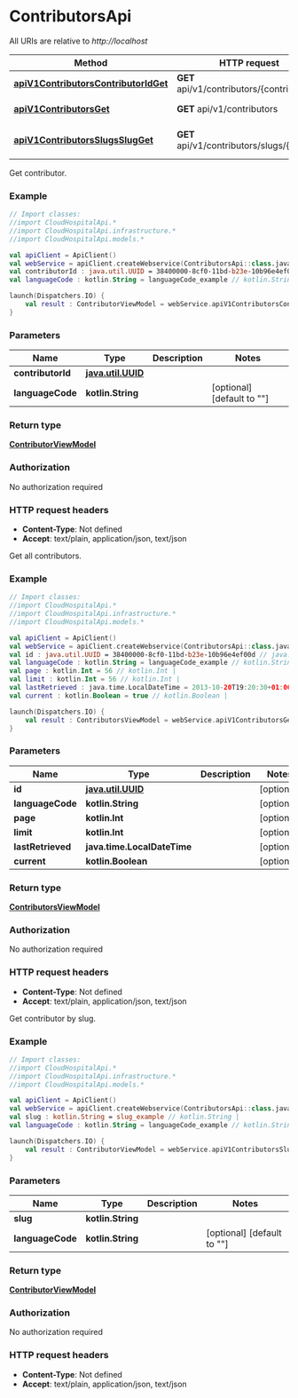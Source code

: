 # ContributorsApi

All URIs are relative to *http://localhost*

Method | HTTP request | Description
------------- | ------------- | -------------
[**apiV1ContributorsContributorIdGet**](ContributorsApi.md#apiV1ContributorsContributorIdGet) | **GET** api/v1/contributors/{contributorId} | Get contributor.
[**apiV1ContributorsGet**](ContributorsApi.md#apiV1ContributorsGet) | **GET** api/v1/contributors | Get all contributors.
[**apiV1ContributorsSlugsSlugGet**](ContributorsApi.md#apiV1ContributorsSlugsSlugGet) | **GET** api/v1/contributors/slugs/{slug} | Get contributor by slug.



Get contributor.

### Example
```kotlin
// Import classes:
//import CloudHospitalApi.*
//import CloudHospitalApi.infrastructure.*
//import CloudHospitalApi.models.*

val apiClient = ApiClient()
val webService = apiClient.createWebservice(ContributorsApi::class.java)
val contributorId : java.util.UUID = 38400000-8cf0-11bd-b23e-10b96e4ef00d // java.util.UUID | 
val languageCode : kotlin.String = languageCode_example // kotlin.String | 

launch(Dispatchers.IO) {
    val result : ContributorViewModel = webService.apiV1ContributorsContributorIdGet(contributorId, languageCode)
}
```

### Parameters

Name | Type | Description  | Notes
------------- | ------------- | ------------- | -------------
 **contributorId** | [**java.util.UUID**](.md)|  |
 **languageCode** | **kotlin.String**|  | [optional] [default to &quot;&quot;]

### Return type

[**ContributorViewModel**](ContributorViewModel.md)

### Authorization

No authorization required

### HTTP request headers

 - **Content-Type**: Not defined
 - **Accept**: text/plain, application/json, text/json


Get all contributors.

### Example
```kotlin
// Import classes:
//import CloudHospitalApi.*
//import CloudHospitalApi.infrastructure.*
//import CloudHospitalApi.models.*

val apiClient = ApiClient()
val webService = apiClient.createWebservice(ContributorsApi::class.java)
val id : java.util.UUID = 38400000-8cf0-11bd-b23e-10b96e4ef00d // java.util.UUID | 
val languageCode : kotlin.String = languageCode_example // kotlin.String | 
val page : kotlin.Int = 56 // kotlin.Int | 
val limit : kotlin.Int = 56 // kotlin.Int | 
val lastRetrieved : java.time.LocalDateTime = 2013-10-20T19:20:30+01:00 // java.time.LocalDateTime | 
val current : kotlin.Boolean = true // kotlin.Boolean | 

launch(Dispatchers.IO) {
    val result : ContributorsViewModel = webService.apiV1ContributorsGet(id, languageCode, page, limit, lastRetrieved, current)
}
```

### Parameters

Name | Type | Description  | Notes
------------- | ------------- | ------------- | -------------
 **id** | [**java.util.UUID**](.md)|  | [optional]
 **languageCode** | **kotlin.String**|  | [optional]
 **page** | **kotlin.Int**|  | [optional]
 **limit** | **kotlin.Int**|  | [optional]
 **lastRetrieved** | **java.time.LocalDateTime**|  | [optional]
 **current** | **kotlin.Boolean**|  | [optional]

### Return type

[**ContributorsViewModel**](ContributorsViewModel.md)

### Authorization

No authorization required

### HTTP request headers

 - **Content-Type**: Not defined
 - **Accept**: text/plain, application/json, text/json


Get contributor by slug.

### Example
```kotlin
// Import classes:
//import CloudHospitalApi.*
//import CloudHospitalApi.infrastructure.*
//import CloudHospitalApi.models.*

val apiClient = ApiClient()
val webService = apiClient.createWebservice(ContributorsApi::class.java)
val slug : kotlin.String = slug_example // kotlin.String | 
val languageCode : kotlin.String = languageCode_example // kotlin.String | 

launch(Dispatchers.IO) {
    val result : ContributorViewModel = webService.apiV1ContributorsSlugsSlugGet(slug, languageCode)
}
```

### Parameters

Name | Type | Description  | Notes
------------- | ------------- | ------------- | -------------
 **slug** | **kotlin.String**|  |
 **languageCode** | **kotlin.String**|  | [optional] [default to &quot;&quot;]

### Return type

[**ContributorViewModel**](ContributorViewModel.md)

### Authorization

No authorization required

### HTTP request headers

 - **Content-Type**: Not defined
 - **Accept**: text/plain, application/json, text/json

